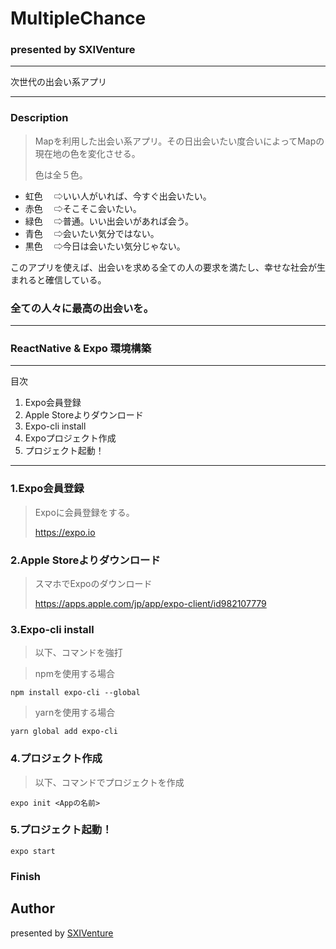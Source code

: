 # MultipleChance 

### presented by SXIVenture

---

次世代の出会い系アプリ

---

### Description
>Mapを利用した出会い系アプリ。その日出会いたい度合いによってMapの現在地の色を変化させる。
>
>色は全５色。

 - 虹色
 　⇨いい人がいれば、今すぐ出会いたい。
 - 赤色
 　⇨そこそこ会いたい。
 - 緑色
 　⇨普通。いい出会いがあれば会う。
 - 青色
 　⇨会いたい気分ではない。
 - 黒色
 　⇨今日は会いたい気分じゃない。

 このアプリを使えば、出会いを求める全ての人の要求を満たし、幸せな社会が生まれると確信している。

 ### 全ての人々に最高の出会いを。

***

### ReactNative & Expo 環境構築
---
目次

1. Expo会員登録
2. Apple Storeよりダウンロード
3. Expo-cli install
4. Expoプロジェクト作成
5. プロジェクト起動！
--- 

### 1.Expo会員登録
>Expoに会員登録をする。
>
>https://expo.io

### 2.Apple Storeよりダウンロード
>スマホでExpoのダウンロード
>
>https://apps.apple.com/jp/app/expo-client/id982107779

### 3.Expo-cli install
>以下、コマンドを強打

>npmを使用する場合
```
npm install expo-cli --global
```

>yarnを使用する場合
```
yarn global add expo-cli
```

### 4.プロジェクト作成
>以下、コマンドでプロジェクトを作成

```
expo init <Appの名前>
```

### 5.プロジェクト起動！
```
expo start
```


### Finish

## Author

presented by [SXIVenture](https://github.com/SXIVenture)
